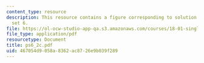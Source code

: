```yaml
---
content_type: resource
description: This resource contains a figure corresponding to solution of problem
  set 6.
file: https://ol-ocw-studio-app-qa.s3.amazonaws.com/courses/18-01-single-variable-calculus-fall-2005/467054d9058a8362ac8726e9b039f289_ps6_2c.pdf
file_type: application/pdf
resourcetype: Document
title: ps6_2c.pdf
uid: 467054d9-058a-8362-ac87-26e9b039f289
---
```

